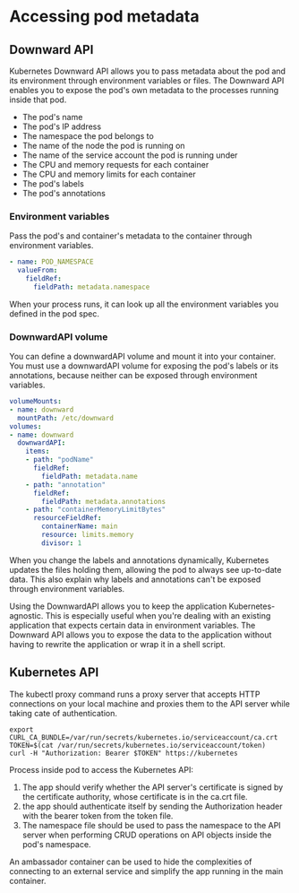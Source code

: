 # Accessing pod metadata

## Downward API

Kubernetes Downward API allows you to pass metadata about the pod and its
environment through environment variables or files. The Downward API enables you
to expose the pod's own metadata to the processes running inside that pod.

* The pod's name
* The pod's IP address
* The namespace the pod belongs to
* The name of the node the pod is running on
* The name of the service account the pod is running under
* The CPU and memory requests for each container
* The CPU and memory limits for each container
* The pod's labels
* The pod's annotations

### Environment variables

Pass the pod's and container's metadata to the container through environment
variables.

```yaml
- name: POD_NAMESPACE
  valueFrom:
    fieldRef:
      fieldPath: metadata.namespace
```

When your process runs, it can look up all the environment variables you defined
in the pod spec.

### DownwardAPI volume

You can define a downwardAPI volume and mount it into your container. You must
use a downwardAPI volume for exposing the pod's labels or its annotations,
because neither can be exposed through environment variables.

```yaml
volumeMounts:
- name: downward
  mountPath: /etc/downward
volumes:
- name: downward
  downwardAPI:
    items:
    - path: "podName"
      fieldRef:
        fieldPath: metadata.name
    - path: "annotation"
      fieldRef:
        fieldPath: metadata.annotations
    - path: "containerMemoryLimitBytes"
      resourceFieldRef:
        containerName: main
        resource: limits.memory
        divisor: 1
```

When you change the labels and annotations dynamically, Kubernetes updates the
files holding them, allowing the pod to always see up-to-date data. This also
explain why labels and annotations can't be exposed through environment
variables.

Using the DownwardAPI allows you to keep the application Kubernetes-agnostic.
This is especially useful when you're dealing with an existing application that
expects certain data in environment variables. The Downward API allows you to
expose the data to the application without having to rewrite the application or
wrap it in a shell script.

## Kubernetes API

The kubectl proxy command runs a proxy server that accepts HTTP connections on
your local machine and proxies them to the API server while taking cate of
authentication.

```shell
export CURL_CA_BUNDLE=/var/run/secrets/kubernetes.io/serviceaccount/ca.crt
TOKEN=$(cat /var/run/secrets/kubernetes.io/serviceaccount/token)
curl -H "Authorization: Bearer $TOKEN" https://kubernetes
```

Process inside pod to access the Kubernetes API:

1. The app should verify whether the API server's certificate is signed by the
   certificate authority, whose certificate is in the ca.crt file.
2. the app should authenticate itself by sending the Authorization header with
   the bearer token from the token file.
3. The namespace file should be used to pass the namespace to the API server
   when performing CRUD operations on API objects inside the pod's namespace.

An ambassador container can be used to hide the complexities of connecting to an
external service and simplify the app running in the main container.
